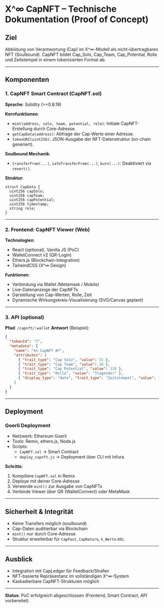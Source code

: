 
# X^∞ CapNFT – Technische Dokumentation (Proof of Concept)

## Ziel
Abbildung von Verantwortung (Cap) im X^∞-Modell als nicht-übertragbares NFT (Soulbound). CapNFT bildet Cap_Solo, Cap_Team, Cap_Potential, Rolle und Zeitstempel in einem tokenisierten Format ab.

---

## Komponenten

### 1. CapNFT Smart Contract (CapNFT.sol)
**Sprache**: Solidity (>=0.8.19)

**Kernfunktionen**:
- `mint(address, solo, team, potential, role)`: Initiale CapNFT-Erstellung durch Core-Adresse.
- `getCapData(address)`: Abfrage der Cap-Werte einer Adresse.
- `tokenURI(uint256)`: JSON-Ausgabe der NFT-Datenstruktur (on-chain generiert).

**Soulbound Mechanik**:
- `transferFrom(...)`, `safeTransferFrom(...)`, `burn(...)`: Deaktiviert via `revert()`.

**Struktur**:
```solidity
struct CapData {
  uint256 capSolo;
  uint256 capTeam;
  uint256 capPotential;
  uint256 timestamp;
  string role;
}
```

---

### 2. Frontend: CapNFT Viewer (Web)
**Technologien**:
- React (optional), Vanilla JS (PoC)
- WalletConnect v2 (QR-Login)
- Ethers.js (Blockchain-Integration)
- TailwindCSS (X^∞ Design)

**Funktionen**:
- Verbindung via Wallet (Metamask / Mobile)
- Live-Datenanzeige der CapNFTs
- Darstellung von Cap-Werten, Rolle, Zeit
- Dynamische Wirkungskreis-Visualisierung (SVG/Canvas geplant)

---

### 3. API (optional)
**Pfad**: `/capnft/:wallet`
**Antwort** (Beispiel):
```json
{
  "tokenId": "7",
  "metadata": {
    "name": "X∞ CapNFT #7",
    "attributes": [
      { "trait_type": "Cap Solo", "value": 51 },
      { "trait_type": "Cap Team", "value": 26 },
      { "trait_type": "Cap Potential", "value": 120 },
      { "trait_type": "Rolle", "value": "Tragender" },
      { "display_type": "date", "trait_type": "Zeitstempel", "value": 1714567890 }
    ]
  }
}
```

---

## Deployment

### Goerli Deployment
- Netzwerk: Ethereum Goerli
- Tools: Remix, ethers.js, Node.js
- Scripts:
  - `CapNFT.sol` → Smart Contract
  - `deploy_capnft.js` → Deployment über CLI mit Infura

**Schritte**:
1. Kompiliere `CapNFT.sol` in Remix
2. Deploye mit deiner Core-Adresse
3. Verwende `mint()` zur Ausgabe von CapNFTs
4. Verbinde Viewer über QR (WalletConnect) oder MetaMask

---

## Sicherheit & Integrität
- Keine Transfers möglich (soulbound)
- Cap-Daten auditierbar via Blockchain
- `mint()` nur durch Core-Adresse
- Struktur erweiterbar für `CapPast`, `CapReturn`, `k_Werte` etc.

---

## Ausblick
- Integration mit CapLedger für Feedback/Strafen
- NFT-basierte Repräsentanz im vollständigen X^∞-System
- Kaskadierbare CapNFT-Strukturen möglich

---

**Status**: PoC erfolgreich abgeschlossen (Frontend, Smart Contract, API vorbereitet)

